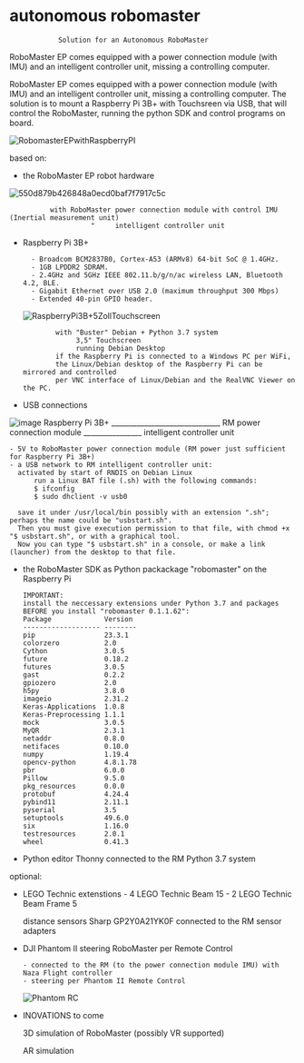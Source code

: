 # autonomous robomaster
                Solution for an Autonomous RoboMaster
RoboMaster EP comes equipped with a power connection module (with IMU) and an intelligent controller unit, missing a controlling computer.

RoboMaster EP comes equipped with a power connection module (with IMU) and an intelligent controller unit, missing a controlling computer.
The solution is to mount a Raspberry Pi 3B+ with Touchsreen via USB, that will control the RoboMaster, running the python SDK and control programs on board.

![RobomasterEPwithRaspberryPI](https://github.com/stmarx/robomaster/assets/73398331/667a3e07-b3e3-4f4f-bb21-65f63b97cee6)


based on:
  - the RoboMaster EP robot hardware

![550d879b426848a0ecd0baf7f7917c5c](https://github.com/stmarx/robomaster/assets/73398331/ab9c6cca-032b-41c7-b444-c02192a62ab1)

              with RoboMaster power connection module with control IMU (Inertial measurement unit)
                        "     intelligent controller unit

  - Raspberry Pi 3B+

          - Broadcom BCM2837B0, Cortex-A53 (ARMv8) 64-bit SoC @ 1.4GHz.
          - 1GB LPDDR2 SDRAM.
          - 2.4GHz and 5GHz IEEE 802.11.b/g/n/ac wireless LAN, Bluetooth 4.2, BLE.
          - Gigabit Ethernet over USB 2.0 (maximum throughput 300 Mbps)
          - Extended 40-pin GPIO header.
    ![RaspberryPi3B+5ZollTouchscreen](https://github.com/stmarx/robomaster/assets/73398331/fed2b1cc-f7c3-4f94-b285-e52dac94c307)

                with "Buster" Debian + Python 3.7 system
                     3,5" Touchscreen  
                     running Debian Desktop
                if the Raspberry Pi is connected to a Windows PC per WiFi,
                the Linux/Debian desktop of the Raspberry Pi can be mirrored and controlled
                per VNC interface of Linux/Debian and the RealVNC Viewer on the PC.

  - USB connections

![image](https://github.com/stmarx/robomaster/assets/73398331/6b3fa041-44ba-41d0-901d-57b07908224c)
      Raspberry Pi 3B+ ______________________________ RM power connection module ________________ intelligent controller unit

    - 5V to RoboMaster power connection module (RM power just sufficient for Raspberry Pi 3B+)
    - a USB network to RM intelligent controller unit:
      activated by start of RNDIS on Debian Linux
          run a Linux BAT file (.sh) with the following commands:
          $ ifconfig
          $ sudo dhclient -v usb0
          
      save it under /usr/local/bin possibly with an extension ".sh"; perhaps the name could be "usbstart.sh".
      Then you must give execution permission to that file, with chmod +x "$ usbstart.sh", or with a graphical tool.
      Now you can type "$ usbstart.sh" in a console, or make a link (launcher) from the desktop to that file.

  - the RoboMaster SDK as Python packackage "robomaster" on the Raspberry Pi

        IMPORTANT:    
        install the neccessary extensions under Python 3.7 and packages BEFORE you install "robomaster 0.1.1.62":
        Package             Version
        ------------------- --------
        pip                 23.3.1
        colorzero           2.0
        Cython              3.0.5
        future              0.18.2
        futures             3.0.5
        gast                0.2.2
        gpiozero            2.0
        h5py                3.8.0
        imageio             2.31.2
        Keras-Applications  1.0.8
        Keras-Preprocessing 1.1.1
        mock                3.0.5
        MyQR                2.3.1
        netaddr             0.8.0
        netifaces           0.10.0
        numpy               1.19.4
        opencv-python       4.8.1.78
        pbr                 6.0.0
        Pillow              9.5.0
        pkg_resources       0.0.0
        protobuf            4.24.4
        pybind11            2.11.1
        pyserial            3.5
        setuptools          49.6.0
        six                 1.16.0
        testresources       2.0.1
        wheel               0.41.3

  - Python editor Thonny connected to the RM Python 3.7 system

optional:

  - LEGO Technic extenstions
        - 4 LEGO Technic Beam 15
        - 2 LEGO Technic Beam Frame 5

    distance sensors Sharp GP2Y0A21YK0F connected to the RM sensor adapters

  - DJI Phantom II steering RoboMaster per Remote Control

        - connected to the RM (to the power connection module IMU) with Naza Flight controller
        - steering per Phantom II Remote Control
    ![Phantom RC](https://github.com/stmarx/robomaster/assets/73398331/1332d9b0-eb87-476b-b084-ae0e7b1f03e1)

  - INOVATIONS to come

    3D simulation of RoboMaster (possibly VR supported)

    AR simulation

    
